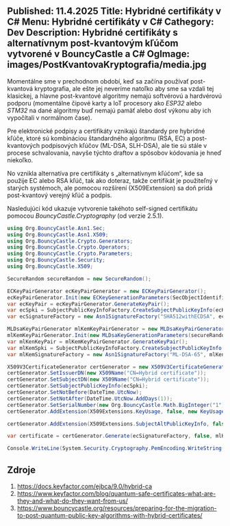 Published: 11.4.2025
Title: Hybridné certifikáty v  C#
Menu: Hybridné certifikáty v  C#
Cathegory: Dev
Description: Hybridné certifikáty s alternatívnym post-kvantovým kľúčom vytvorené v BouncyCastle a C#
OgImage: images/PostKvantovaKryptografia/media.jpg
---

Momentálne sme v prechodnom období, keď sa začína používať post-kvantová kryptografia,
ale ešte jej neveríme natoľko aby sme sa vzdali tej klasickej,
a hlavne post-kvantové algoritmy nemajú softvérovú a hardvérovú podporu (momentálne čipové karty a IoT procesory ako _ESP32_ alebo _STM32_ na dané algoritmy buď nemajú pamäť alebo dosť výkonu aby ich vypočítali v normálnom čase).

Pre elektronické podpisy a certifikáty vznikajú štandardy pre hybridné kľúče, ktoré sú kombináciou štandardného algoritmu (RSA, EC)
a post-kvantových podpisových kľúčov (ML-DSA, SLH-DSA), ale tie sú stále v procese schvalovania,
navyše týchto draftov a spôsobov kódovania je hneď niekoľko.

No vznikla alternatíva pre certifikáty s „alternatívnym kľúćom“,
kde sa použije EC alebo RSA kľúč, tak ako doteraz, takže certifikát je použiteľný v starých systémoch,
ale pomocou rozšírení (X509Extension) sa doň pridá post-kvantový verejný kľúč a podpis.

Nasledujúci kód ukazuje vytvorenie takéhoto self-signed certifikátu pomocou _BouncyCastle.Cryptography_ (od verzie 2.5.1).


```cs
using Org.BouncyCastle.Asn1.Sec;
using Org.BouncyCastle.Asn1.X509;
using Org.BouncyCastle.Crypto.Generators;
using Org.BouncyCastle.Crypto.Operators;
using Org.BouncyCastle.Crypto.Parameters;
using Org.BouncyCastle.Security;
using Org.BouncyCastle.X509;

SecureRandom secureRandom = new SecureRandom();

ECKeyPairGenerator ecKeyPairGenerator = new ECKeyPairGenerator();
ecKeyPairGenerator.Init(new ECKeyGenerationParameters(SecObjectIdentifiers.SecP521r1, secureRandom));
var ecKeyPair = ecKeyPairGenerator.GenerateKeyPair();
var ecSpki = SubjectPublicKeyInfoFactory.CreateSubjectPublicKeyInfo(ecKeyPair.Public);
var ecSignatureFactory = new Asn1SignatureFactory("SHA512withECDSA", ecKeyPair.Private, secureRandom);

MLDsaKeyPairGenerator mlKemKeyPairGenerator = new MLDsaKeyPairGenerator();
mlKemKeyPairGenerator.Init(new MLDsaKeyGenerationParameters(secureRandom, MLDsaParameters.ml_dsa_65));
var mlKenKeyPair = mlKemKeyPairGenerator.GenerateKeyPair();
var mlKemSpki = SubjectPublicKeyInfoFactory.CreateSubjectPublicKeyInfo(mlKenKeyPair.Public);
var mlKemSignatureFactory = new Asn1SignatureFactory("ML-DSA-65", mlKenKeyPair.Private, secureRandom);

X509V3CertificateGenerator certGenerator = new X509V3CertificateGenerator();
certGenerator.SetIssuerDN(new X509Name("CN=Hybrid certificate"));
certGenerator.SetSubjectDN(new X509Name("CN=Hybrid certificate"));
certGenerator.SetSubjectPublicKeyInfo(ecSpki);
certGenerator.SetNotBefore(DateTime.UtcNow);
certGenerator.SetNotAfter(DateTime.UtcNow.AddDays(1));
certGenerator.SetSerialNumber(new Org.BouncyCastle.Math.BigInteger("1"));
certGenerator.AddExtension(X509Extensions.KeyUsage, false, new KeyUsage(KeyUsage.NonRepudiation | KeyUsage.DigitalSignature));

certGenerator.AddExtension(X509Extensions.SubjectAltPublicKeyInfo, false, new SubjectAltPublicKeyInfo(mlKemSpki));

var certificate = certGenerator.Generate(ecSignatureFactory, false, mlKemSignatureFactory);

Console.WriteLine(System.Security.Cryptography.PemEncoding.WriteString("CERTIFICATE", certificate.GetEncoded()));
```

## Zdroje
1. <https://docs.keyfactor.com/ejbca/9.0/hybrid-ca>
1. <https://www.keyfactor.com/blog/quantum-safe-certificates-what-are-they-and-what-do-they-want-from-us/>
1. <https://www.bouncycastle.org/resources/preparing-for-the-migration-to-post-quantum-public-key-algorithms-with-hybrid-certificates/>
